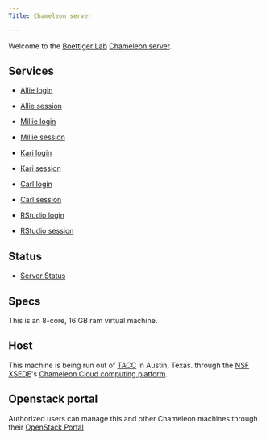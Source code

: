 ```yaml
---
Title: Chameleon server 

---
```


Welcome to the [Boettiger Lab](https://carlboettiger.info) [Chameleon server](https://chameleon.carlboettiger.info).

## Services

- [Allie login](/allie/auth-sign-in)
- [Allie session](/allie)

- [Millie login](/millie/auth-sign-in)
- [Millie session](/millie)

- [Kari login](/kari/auth-sign-in)
- [Kari session](/kari)

- [Carl login](/carl/auth-sign-in)
- [Carl session](/carl)

- [RStudio login](/rstudio/auth-sign-in)
- [RStudio session](/rstudio)

## Status

- [Server Status](https://status.chameleon.carlboettiger.info)


## Specs

This is an 8-core, 16 GB ram virtual machine.

## Host

This machine is being run out of [TACC](https://www.tacc.utexas.edu/) in Austin, Texas.
through the [NSF XSEDE](https://www.xsede.org/)'s [Chameleon Cloud computing platform](https://chameleoncloud.org).  

## Openstack portal

Authorized users can manage this and other Chameleon machines through their [OpenStack Portal](https://openstack.tacc.chameleoncloud.org/dashboard/auth/login/)

